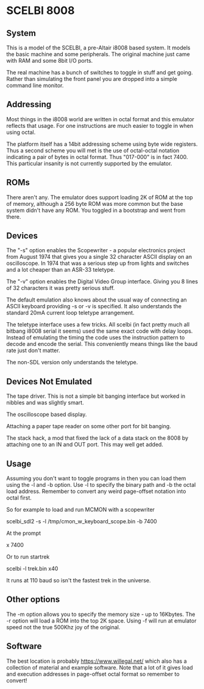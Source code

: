 # SCELBI 8008

## System
This is a model of the SCELBI, a pre-Altair i8008 based system. It models
the basic machine and some peripherals. The original machine just came with
RAM and some 8bit I/O ports.

The real machine has a bunch of switches to toggle in stuff and get going. 
Rather than simulating the front panel you are dropped into a simple command 
line monitor.

## Addressing

Most things in the i8008 world are written in octal format and this emulator
reflects that usage. For one instructions are much easier to toggle in when
using octal.

The platform itself has a 14bit addressing scheme using byte wide registers.
Thus a second scheme you will met is the use of octal-octal notation
indicating a pair of bytes in octal format. Thus "017-000" is in fact 7400.
This particular insanity is not currently supported by the emulator.

## ROMs

There aren't any. The emulator does support loading 2K of ROM at the top of
memory, although a 256 byte ROM was more common but the base system didn't
have any ROM. You toggled in a bootstrap and went from there.

## Devices

The "-s" option enables the Scopewriter - a popular electronics project from
August 1974 that gives you a single 32 character ASCII display on an
oscilloscope. In 1974 that was a serious step up from lights and switches
and a lot cheaper than an ASR-33 teletype.

The "-v" option enables the Digital Video Group interface. Giving you 8
lines of 32 characters it was pretty serious stuff.

The default emulation also knows about the usual way of connecting an ASCII
keyboard providing -s or -v is specified. It also understands the standard 20mA
current loop teletype arrangement.

The teletype interface uses a few tricks. All scelbi (in fact pretty much
all bitbang i8008 serial it seems) used the same exact code with delay
loops. Instead of emulating the timing the code uses the instruction pattern
to decode and encode the serial. This conveniently means things like the
baud rate just don't matter.

The non-SDL version only understands the teletype.

## Devices Not Emulated

The tape driver. This is not a simple bit banging interface but worked in
nibbles and was slightly smart.

The oscilloscope based display.

Attaching a paper tape reader on some other port for bit banging.

The stack hack, a mod that fixed the lack of a data stack on the 8008 by
attaching one to an IN and OUT port. This may well get added.

## Usage

Assuming you don't want to toggle programs in then you can load them using
the -l and -b option. Use -l to specify the binary path and -b the octal
load address. Remember to convert any weird page-offset notation into octal
first.

So for example to load and run MCMON with a scopewriter

scelbi_sdl2 -s -l /tmp/cmon_w_keyboard_scope.bin -b 7400

At the prompt

x 7400

Or to run startrek

scelbi -l trek.bin
x40

It runs at 110 baud so isn't the fastest trek in the universe.

## Other options

The -m option allows you to specify the memory size - up to 16Kbytes. The -r
option will load a ROM into the top 2K space. Using -f will run at emulator
speed not the true 500Khz joy of the original.

## Software

The best location is probably https://www.willegal.net/ which
also has a collection of material and example software. Note that a lot of
it gives load and execution addresses in page-offset octal format so
remember to convert!

